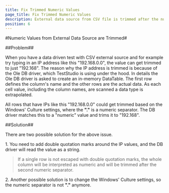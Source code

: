 ```yaml
---
title: Fix Trimmed Numeric Values
page_title: Fix Trimmed Numeric Values
description: External data source from CSV file is trimmed after the numeric separator. Data is not the same when you bind it to a test. IP values are not full in data driven test.
position: 6
---
```

#Numeric Values from External Data Source are Trimmed#

##Problem##

When you have a data driven test with CSV external source and for example try typing in an IP address like this "192.168.0.0", the value can get trimmed to just "192.168". The reason why the IP address is trimmed is because of the Ole DB driver, which TestStudio is using under the hood. In details the Ole DB driver is asked to create an in-memory DataTable. The first row defines the column's name and the other rows are the actual data. As each cell value, including the column names, are scanned a data type is extrapolated.

All rows that have IPs like this "192.168.0.0" could get trimmed based on the Windows' Culture settings, where the **"."** is a numeric separator. The DB driver matches this to a "numeric" value and trims it to "192.168".

##Solution##

There are two possible solution for the above issue.

1.&nbsp;You need to add double quotation marks around the IP values, and the DB driver will read the value as a string. 

> If a single row is not escaped with double quotation marks, the whole column will be interpreted as numeric and will be trimmed after the second numeric separator.

2.&nbsp;Another possible solution is to change the Windows' Culture settings, so the numeric separator is not **"."** anymore. 


